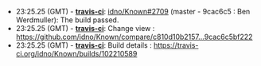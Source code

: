 * <a id="23:25.25">23:25.25 (GMT)</a> - __[travis-ci](https://github.com/travis-ci)__: <a href="https://github.com/idno/Known/issues/2709">idno/Known#2709</a> (master - 9cac6c5 : Ben Werdmuller): The build passed.
* <a id="23:25.25">23:25.25 (GMT)</a> - __[travis-ci](https://github.com/travis-ci)__: Change view : https://github.com/idno/Known/compare/c810d10b2157...9cac6c5bf222
* <a id="23:25.25">23:25.25 (GMT)</a> - __[travis-ci](https://github.com/travis-ci)__: Build details : https://travis-ci.org/idno/Known/builds/102210589
